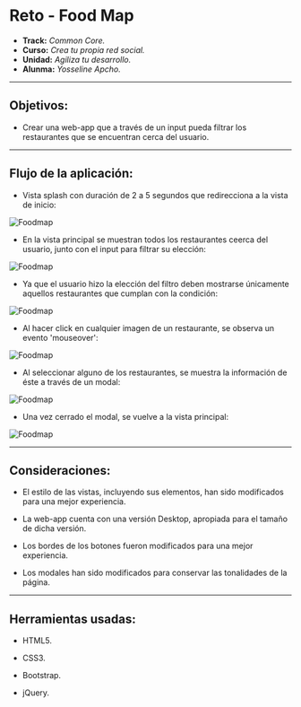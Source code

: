 # Reto - Food Map

* **Track:** _Common Core._
* **Curso:** _Crea tu propia red social._
* **Unidad:** _Agiliza tu desarrollo._
* **Alunma:** _Yosseline Apcho._

***

## Objetivos:

- Crear una web-app que a través de un input pueda filtrar los restaurantes que se encuentran cerca del usuario.

***

## Flujo de la aplicación:

* Vista splash con duración de 2 a 5 segundos que redirecciona a la vista de inicio:

![Foodmap](assets/images/splash.png)

* En la vista principal se muestran todos los restaurantes ceerca del usuario, junto con el input para filtrar su elección:

![Foodmap](assets/images/2.png)

* Ya que el usuario hizo la elección del filtro deben mostrarse únicamente aquellos restaurantes que cumplan con la condición:

![Foodmap](assets/images/3.png)

* Al hacer click en cualquier imagen de un restaurante, se observa un evento 'mouseover':

![Foodmap](assets/images/4.png)

* Al seleccionar alguno de los restaurantes, se muestra la información de éste a través de un modal:

![Foodmap](assets/images/5.png)

* Una vez cerrado el modal, se vuelve a la vista principal:

 ![Foodmap](assets/images/6.png)

***

## Consideraciones:

- El estilo de las vistas, incluyendo sus elementos, han sido modificados para una mejor experiencia.

- La web-app cuenta con una versión Desktop, apropiada para el tamaño de dicha versión.

- Los bordes de los botones fueron modificados para una mejor experiencia.

- Los modales han sido modificados para conservar las tonalidades de la página.

***

## Herramientas usadas:

- HTML5.

- CSS3.

- Bootstrap.

- jQuery.
